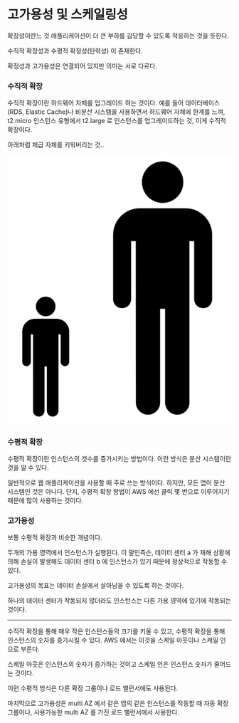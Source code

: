 # 고가용성 및 스케일링성

확장성이란느 것 애플리케이션이 더 큰 부하를 감당할 수 있도록 적응하는 것을 뜻한다.

수직적 확장성과 수평적 확정성(탄력성) 이 존재한다.

확정성과 고가용성은 연결되어 있지만 의미는 서로 다르다.

### 수직적 확장

수직적 확장이란 하드웨어 자체를 업그레이드 하는 것이다. 예를 들어 데이터베이스(RDS, Elastic Cache)나 비분산 시스템을 사용하면서 하드웨어 자체에 한계를 느껴, t2.micro 인스턴스 유형에서 t2.large 로 인스턴스를 업그레이드하는 것, 이게 수직적 확장이다.

아래처럼 체급 자체를 키워버리는 것..

![img.png](image/1.png)

### 수평적 확장

수평적 확장이란 인스턴스의 갯수를 증가시키는 방법이다. 이런 방식은 분산 시스템이란 것을 알 수 있다.

일반적으로 웹 애플리케이션을 사용할 때 주로 쓰는 방식이다. 하지만, 모든 앱이 분산 시스템인 것은 아니다. 단지, 수평적 확장 방법이 AWS 에선 클릭 몇 번으로 이루어지기 때문에 많이 사용하는 것이다.

### 고가용성

보통 수평적 확장과 비슷한 개념이다.

두개의 가용 영역에서 인스턴스가 실행된다. 이 말인즉슨, 데이터 센터 a 가 재해 상황에 의해 손실이 발생해도 데이터 센터 b 에 인스턴스가 있기 때문에 정상적으로 작동할 수 있다.

고가용성의 목표는 데이터 손실에서 살아남을 수 있도록 하는 것이다.

하나의 데이터 센터가 작동되지 않더라도 인스턴스는 다른 가용 영역에 있기에 작동되는 것이다.

-----

수직적 확장을 통해 매우 작은 인스턴스들의 크기를 키울 수 있고, 수평적 확장을 통해 인스턴스의 숫자를 증가시킬 수 있다. AWS 에서는 이것을 스케일 아웃이나 스케일 인으로 부른다.

스케일 아웃은 인스턴스의 숫자가 증가하는 것이고 스케일 인은 인스턴스 숫자가 줄어드는 것이다.

이런 수평적 방식은 다른 확장 그룹이나 로드 밸런서에도 사용된다.

마지막으로 고가용성은 multi AZ 에서 같은 앱의 같은 인스턴스를 작동할 때 자동 확장 그룹이나, 사용가능한 multi AZ 를 가진 로드 밸런서에서 사용한다.
